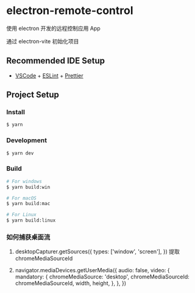 # electron-remote-control

使用 electron 开发的远程控制应用 App

通过 electron-vite 初始化项目

## Recommended IDE Setup

- [VSCode](https://code.visualstudio.com/) + [ESLint](https://marketplace.visualstudio.com/items?itemName=dbaeumer.vscode-eslint) + [Prettier](https://marketplace.visualstudio.com/items?itemName=esbenp.prettier-vscode)

## Project Setup

### Install

```bash
$ yarn
```

### Development

```bash
$ yarn dev
```

### Build

```bash
# For windows
$ yarn build:win

# For macOS
$ yarn build:mac

# For Linux
$ yarn build:linux
```


### 如何捕获桌面流

1. desktopCapturer.getSources({
  types: ['window', 'screen'],
}) 提取chromeMediaSourceId

2. navigator.mediaDevices.getUserMedia({
  audio: false,
  video: {
    mandatory: {
      chromeMediaSource: 'desktop',
      chromeMediaSourceId: chromeMediaSourceId,
      width,
      height,
    },
  },
})